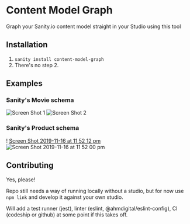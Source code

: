 # Content Model Graph

Graph your Sanity.io content model straight in your Studio using this tool

## Installation

1. `sanity install content-model-graph`
2. There's no step 2.

## Examples

### Sanity's Movie schema

![Screen Shot 1](https://user-images.githubusercontent.com/4197647/68980721-66e8da00-0855-11ea-9d2f-233f69679221.png)
![Screen Shot 2](https://user-images.githubusercontent.com/4197647/68980734-6e0fe800-0855-11ea-8ec0-d7948ef46014.png)

### Sanity's Product schema
!
[Screen Shot 2019-11-16 at 11 52 12 pm](https://user-images.githubusercontent.com/4197647/68993452-77886700-08cc-11ea-8426-02447b894b9f.png)
![Screen Shot 2019-11-16 at 11 52 00 pm](https://user-images.githubusercontent.com/4197647/68993455-77886700-08cc-11ea-8a5c-1653d44fee07.png)

## Contributing

Yes, please!

Repo still needs a way of running locally without a studio, but for now use `npm link` and develop it against your own studio.

Will add a test runner (jest), linter (eslint, @ahmdigital/eslint-config), CI (codeship or github) at some point if this takes off.
